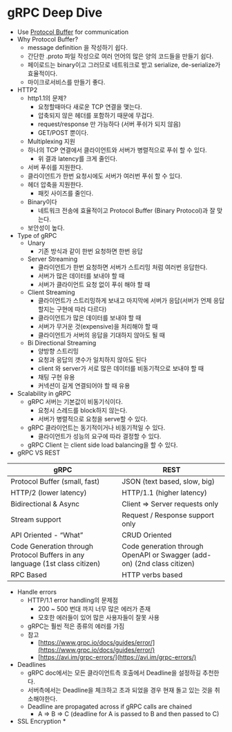 # gRPC Deep Dive
* Use [Protocol Buffer](https://developers.google.com/protocol-buffers) for communication
* Why Protocol Buffer?
    * message definition 을 작성하기 쉽다.
    * 간단한 .proto 파일 작성으로 여러 언어의 많은 양의 코드들을 만들기 쉽다.
    * 페이로드는 binary이고 그러므로 네트워크로 받고 serialize, de-serialize가 효율적이다.
    * 마이크로서비스를 만들기 좋다.
* HTTP2
    * http1.1의 문제?
        * 요청할때마다 새로운 TCP 연결을 맺는다.
        * 압축되지 않은 헤더를 포함하기 때문에 무겁다.
        * request/response 만 가능하다 (서버 푸쉬가 되지 않음)
        * GET/POST 뿐이다.
    * Multiplexing 지원
    * 하나의 TCP 연결에서 클라이언트와 서버가 병렬적으로 푸쉬 할 수 있다.
        * 위 결과 latency를 크게 줄인다.
    * 서버 푸쉬를 지원한다.
    * 클라이언트가 한번 요청시에도 서버가 여러번 푸쉬 할 수 있다. 
    * 헤더 압축을 지원한다.
        * 패킷 사이즈를 줄인다. 
    * Binary이다
        * 네트워크 전송에 효율적이고 Protocol Buffer (Binary Protocol)과 잘 맞는다.
    * 보안성이 높다.
* Type of gRPC
    * Unary
        * 기존 방식과 같이 한번 요청하면 한번 응답
    * Server Streaming
        * 클라이언트가 한번 요청하면 서버가 스트리밍 처럼 여러번 응답한다.
        * 서버가 많은 데이터를 보내야 할 때
        * 서버가 클라이언트 요청 없이 푸쉬 해야 할 때
    * Client Streaming
        * 클라이언트가 스트리밍하게 보내고 마지막에 서버가 응답(서버가 언제 응답할지는 구현에 따라 다르다)
        * 클라이언트가 많은 데이터를 보내야 할 때
        * 서버가 무거운 것(expensive)을 처리해야 할 때
        * 클라이언트가 서버의 응답을 기대하지 않아도 될 때 
    * Bi Directional Streaming
        * 양방향 스트리밍
        * 요청과 응답의 갯수가 일치하지 않아도 된다
        * client 와  server가 서로 많은 데이터를 비동기적으로 보내야 할 때 
        * 채팅 구현 유용
        * 커넥션이 길게 연결되어야 할 때 유용
* Scalability in gRPC
    * gRPC 서버는 기본값이 비동기식이다.
        * 요청시 스레드를 block하지 않는다.
        * 서버가 병렬적으로 요청을 serve할 수 있다. 
    * gRPC 클라이언트는 동기적이거나 비동기적일 수 있다. 
        * 클라이언트가 성능의 요구에 따라 결정할 수 있다. 
    * gRPC Client 는 client side load balancing을 할 수 있다.
* gRPC VS REST

|gRPC|REST|
|---|---|
|Protocol Buffer (small, fast)|JSON (text based, slow, big)|
|HTTP/2 (lower latency)|HTTP/1.1 (higher latency)|
|Bidirectional & Async|Client => Server requests only|
|Stream support|Request / Response support only|
|API Oriented - “What”|CRUD Oriented|
|Code Generation through Protocol Buffers in any language (1st class citizen)|Code generation through OpenAPI or Swagger (add-on) (2nd class citizen)|
|RPC Based|HTTP verbs based|

* Handle errors
    * HTTP/1.1 error handling의 문제점
        * 200 ~ 500 번대 까지 너무 많은 에러가 존재
        * 모호한 에러들이 있어 많은 사용자들이 잘못 사용
    * gRPC는 훨씬 적은 종류의 에러를 가짐
    * 참고
        * [https://www.grpc.io/docs/guides/error/](https://www.grpc.io/docs/guides/error/)
        * [https://avi.im/grpc-errors/](https://avi.im/grpc-errors/)
* Deadlines
    * gRPC doc에서는 모든 클라이언트측 호출에서 Deadline을 설정하길 추천한다.
    * 서버측에서는 Deadline을 체크하고 초과 되었을 경우 현재 돌고 있는 것을 취소해야한다.
    * Deadline are propagated across if gRPC calls are chained
        * A => B => C (deadline for A is passed to B and then passed to C)
* SSL Encryption
    * 